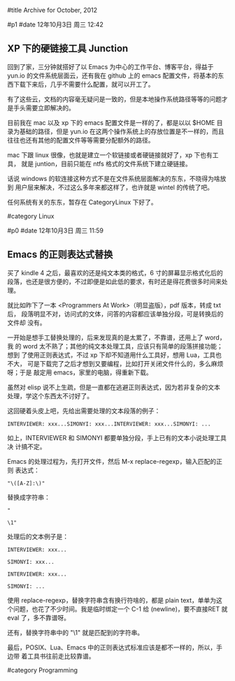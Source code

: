 #title Archive for October, 2012

#p1
#date 12年10月3日 周三 12:42

## XP 下的硬链接工具 Junction

回到了家，三分钟就搭好了以 Emacs 为中心的工作平台、博客平台，得益于
yun.io 的文件系统层面云，还有我在 github 上的 emacs 配置文件，将基本的东
西下载下来后，几乎不需要什么配置，就可以开工了。

有了这些云，文档的内容毫无疑问是一致的，但是本地操作系统路径等等的问题才
是手头需要立即解决的。

目前我在 mac 以及 xp 下的 emacs 配置文件是一样的了，都是以以 &#36;HOME 目
录为基础的路径，但是 yun.io 在这两个操作系统上的存放位置是不一样的，而且
往往也还有其他的配置文件等等需要分配额外的路径。

mac 下跟 linux 很像，也就是建立一个软链接或者硬链接就好了，xp 下也有工具，
就是 juntion，目前只能在 ntfs 格式的文件系统下建立硬链接。

话说 windows 的软连接这种方式不是在文件系统层面解决的东东，不晓得为啥放到
用户层来解决，不过这么多年来都这样了，也许就是 wintel 的传统了吧。

任何系统有关的东东，暂存在 CategoryLinux 下好了。

#category Linux

<!-- date: 2012-10-03T12:42:24+0800 -->



#p0
#date 12年10月3日 周三 11:59

## Emacs 的正则表达式替换

买了 kindle 4 之后，最喜欢的还是纯文本类的格式，6 寸的屏幕显示格式化后的
段落，也还是很方便的，不过即便是如此低的要求，有时还是得花费很多时间来处
理。

就比如昨下了一本 &#60;Programmers At Work&#62;（明显盗版），pdf 版本，转成 txt 后，
段落明显不对，访问式的文体，问答的内容都应该单独分段，可是转换后的文件却
没有。

一开始是想手工替换处理的，后来发现真的是太累了，不靠谱，还用上了 word，我
的 word 太不熟了；其他的纯文本处理工具，应该只有简单的段落拼接功能；想到
了使用正则表达式，不过 xp 下却不知道用什么工具好，想用 Lua，工具也不大，
可是下载完了之后才想到又要编程，比如打开关闭文件什么的，多么麻烦呀；于是
敲定用 emacs，家里的电脑，得重新下载。

虽然对 elisp 说不上生疏，但是一直都在逃避正则表达式，因为若非复杂的文本
处理，学这个东西太不讨好了。

这回硬着头皮上吧，先给出需要处理的文本段落的例子：

```example
INTERVIEWER: xxx...SIMONYI: xxx...INTERVIEWER: xxx...SIMONYI: ...
```

如上，INTERVIEWER 和 SIMONYI 都要单独分段，手上已有的文本小说处理工具决
计搞不定。

Emacs 的处理过程为，先打开文件，然后 M-x replace-regexp，输入匹配的正则
表达式：

```source
"\([A-Z]:\)"
```


替换成字符串：

```source
"

\1"
```

处理后的文本例子是：

```example
INTERVIEWER: xxx...

SIMONYI: xxx...

INTERVIEWER: xxx...

SIMONYI: ...
```

使用 replace-regexp，替换字符串含有换行符啥的，都是 plain text，单单为这
个问题，也花了不少时间。我是临时绑定一个 C-1 给 (newline)，要不直接RET 就
eval 了，多不靠谱呀。

还有，替换字符串中的 "\1" 就是匹配到的字符串。

最后，POSIX、Lua、Emacs 中的正则表达式标准应该是都不一样的，所以，手边带
着工具书往前走比较靠谱。

#category Programming

<!-- date: 2012-10-03T11:59:04+0800 -->



